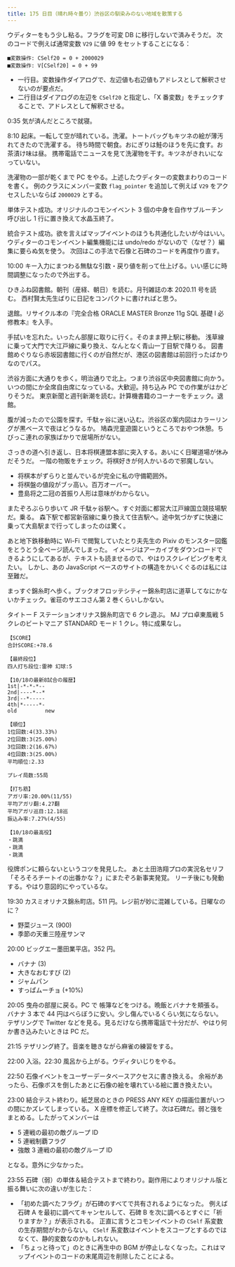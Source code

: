 ```yaml
---
title: 175 日目（晴れ時々曇り）渋谷区の馴染みのない地域を散策する
---
```


ウディターをもう少し粘る。フラグを可変 DB に移行しないで済みそうだ。
次のコードで例えば通常変数 `V29` に値 99 をセットすることになる：

<!-- ブルーもしくはブルー撃破 -->
```text
■変数操作: CSelf20 = 0 + 2000029
■変数操作: V[CSelf20] = 0 + 99
```

* 一行目。変数操作ダイアログで、左辺値も右辺値もアドレスとして解釈させないのが要点だ。
* 二行目はダイアログの左辺を `CSelf20` と指定し、「X 番変数」をチェックすることで、アドレスとして解釈させる。

0:35 気が済んだところで就寝。

8:10 起床。一転して空が晴れている。洗濯。トートバッグもキツネの絵が薄汚れてきたので洗濯する。
待ち時間で朝食。おにぎりは鮭のほうを先に食す。お茶漬け味は昼。
携帯電話でニュースを見て洗濯物を干す。キツネがきれいになっていない。

洗濯物の一部が乾くまで PC をやる。上述したウディターの変数まわりのコードを書く。
例のクラスにメンバー変数 `flag_pointer` を追加して例えば `V29` をアクセスしたいならば `2000029` とする。

単体テスト成功。オリジナルのコモンイベント 3 個の中身を自作サブルーチン呼び出し 1 行に置き換えて水晶玉終了。

統合テスト成功。欲を言えばマップイベントのほうも共通化したいが今はいい。
ウディターのコモンイベント編集機能には undo/redo がないので（なぜ？）編集に要らぬ気を使う。
次回はこの手法で石像と石碑のコードを再度作り直す。

10:00 キー入力にまつわる無駄な引数・戻り値を削って仕上げる。いい感じに時間調整になったので外出する。

ひきふね図書館。朝刊（産経、朝日）を読む。月刊雑誌の本 2020.11 号を読む。
西村賢太先生ばりに日記をコンパクトに書ければと思う。

退館。リサイクル本の『完全合格 ORACLE MASTER Bronze 11g SQL 基礎 I 必修教本』を入手。

手拭いを忘れた。いったん部屋に取りに行く。そのまま押上駅に移動。
浅草線に乗って大門で大江戸線に乗り換え、なんとなく青山一丁目駅で降りる。
図書館めぐりなら赤坂図書館に行くのが自然だが、港区の図書館は前回行ったばかりなのでパス。

渋谷方面に大通りを歩く。明治通りで北上。つまり渋谷区中央図書館に向かう。
いつの間にか全席自由席になっている。大歓迎。持ち込み PC での作業がはかどりそうだ。
東京新聞と週刊新潮を読む。計算機書籍のコーナーをチェック。退館。

腹が減ったので公園を探す。千駄ヶ谷に迷い込む。渋谷区の案内図はカラーリングが黒ベースで夜はどうなるか。
鳩森児童遊園というところでおやつ休憩。ちびっこ連れの家族ばかりで居場所がない。

さっきの道へ引き返し、日本将棋連盟本部に突入する。あいにく日曜道場が休みだそうだ。
一階の物販をチェック。将棋好きが何人かいるので邪魔しない。

* 将棋本がずらりと並んでいるが完全に私の守備範囲外。
* 将棋盤の値段がブッ高い。百万オーバー。
* 豊島将之二冠の首振り人形は意味がわからない。

またぞろぶらり歩いて JR 千駄ヶ谷駅へ。すぐ対面に都営大江戸線国立競技場駅だ。乗る。
森下駅で都営新宿線に乗り換えて住吉駅へ。途中気づかずに快速に乗って大島駅まで行ってしまったのは驚く。

あと地下鉄移動時に Wi-Fi で閲覧していたとり夫先生の Pixiv のモンスター図鑑をとうとう全ページ読んでしまった。
イメージはアーカイブをダウンロードできるようにしてあるが、テキストも読ませるので、やはりスクレイピングを考えたい。
しかし、あの JavaScript ベースのサイトの構造をかいくぐるのは私には至難だ。

まっすぐ錦糸町へ歩く。ブックオフロッテシティー錦糸町店に道草してなにかないかチェック。雀荘のサエコさん第 2 巻くらいしかない。

タイトー F ステーションオリナス錦糸町店で 6 クレ遊ぶ。
MJ プロ卓東風戦 5 クレのビートマニア STANDARD モード 1 クレ。特に成果なし。

```text
【SCORE】
合計SCORE:+78.6

【最終段位】
四人打ち段位:雷神 幻球:5

【10/18の最新8試合の履歴】
1st|-*-*-*--
2nd|----*--*
3rd|--*-----
4th|*-----*-
old         new

【順位】
1位回数:4(33.33%)
2位回数:3(25.00%)
3位回数:2(16.67%)
4位回数:3(25.00%)
平均順位:2.33

プレイ局数:55局

【打ち筋】
アガリ率:20.00%(11/55)
平均アガリ翻:4.27翻
平均アガリ巡目:12.18巡
振込み率:7.27%(4/55)

【10/18の最高役】
・跳満
・跳満
・跳満
```

役牌ポンに頼らないというコツを発見した。
あと土田浩翔プロの実況名セリフ「そろそろチートイの出番かな？」にまたぞろ新事実発覚。
リーチ後にも発動する。やはり意図的にやっているな。

19:30 カスミオリナス錦糸町店。511 円。レジ前が妙に混雑している。日曜なのに？

* 野菜ジュース (900)
* 季節の天重三陸産サンマ

20:00 ビッグエー墨田業平店。352 円。

* バナナ (3)
* 大きなおむすび (2)
* ジャムパン
* すっぱムーチョ (+10%)

20:05 曳舟の部屋に戻る。PC で 帳簿などをつける。晩飯とバナナを頬張る。
バナナ 3 本で 44 円はべらぼうに安い。少し傷んでいるくらい気にならない。
テザリングで Twitter などを見る。見るだけなら携帯電話で十分だが、やはり何か書き込みたいときは PC だ。

21:15 テザリング終了。音楽を聴きながら麻雀の練習をする。

22:00 入浴。22:30 風呂から上がる。ウディタいじりをやる。

22:50 石像イベントをユーザーデータベースアクセスに書き換える。
余裕があったら、石像ボスを倒したあとに石像の絵を壊れている絵に置き換えたい。

23:00 結合テスト終わり。紙芝居のときの PRESS ANY KEY の描画位置がいつの間にかズレてしまっている。
X 座標を修正して終了。次は石碑だ。弱と強をまとめる。したがってメンバーは

* 5 連戦の最初の敵グループ ID
* 5 連戦制覇フラグ
* 強敵 3 連戦の最初の敵グループ ID

となる。意外に少なかった。

23:55 石碑（弱）の単体＆結合テストまで終わり。副作用によりオリジナル版と振る舞いに次の違いが生じた：

* 「初めた調べたフラグ」が石碑のすべてで共有されるようになった。
  例えば石碑 A を最初に調べてキャンセルして、石碑 B を次に調べるとすぐに「祈りますか？」が表示される。
  正直に言うとコモンイベントの `CSelf` 系変数の生存期間がわからない。
  `CSelf` 系変数はイベントをスコープとするのではなくて、静的変数なのかもしれない。
* 「ちょっと待って」のときに再生中の BGM が停止しなくなった。これはマップイベントのコードの末尾周辺を削除したことによる。
